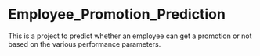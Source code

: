 # Employee_Promotion_Prediction
This is a project to predict whether an employee can get a promotion or not based on the various performance parameters.
